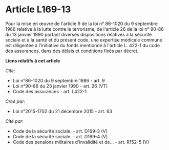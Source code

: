 # Article L169-13

Pour la mise en œuvre de l'article 9 de la loi n° 86-1020 du 9 septembre 1986 relative à la lutte contre le terrorisme, de
l'article 26 de la loi n° 90-86 du 13 janvier 1990 portant diverses dispositions relatives à la sécurité sociale et à la
santé et du présent code, une expertise médicale commune est diligentée à l'initiative du fonds mentionné à l'article L.
422-1 du code des assurances, dans des délais et conditions fixés par décret.

**Liens relatifs à cet article**

_Cite_:

  - Loi n°86-1020 du 9 septembre 1986 - art. 9
  - Loi n°90-86 du 23 janvier 1990 - art. 26 (VT)
  - Code des assurances - art. L422-1

_Créé par_:

  - Loi n°2015-1702 du 21 décembre 2015 - art. 63

_Cité par_:

  - Code de la sécurité sociale. - art. D169-3 (V)
  - Code de la sécurité sociale. - art. D169-4 (V)
  - Code des pensions militaires d'invalidité et de... - art. R152-5 (V)
